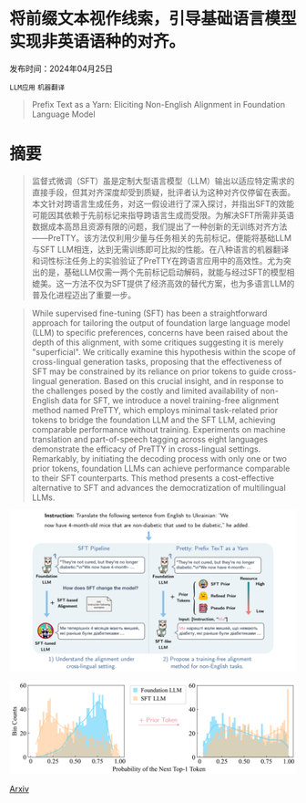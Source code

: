 # 将前缀文本视作线索，引导基础语言模型实现非英语语种的对齐。

发布时间：2024年04月25日

`LLM应用` `机器翻译`

> Prefix Text as a Yarn: Eliciting Non-English Alignment in Foundation Language Model

# 摘要

> 监督式微调（SFT）虽是定制大型语言模型（LLM）输出以适应特定需求的直接手段，但其对齐深度却受到质疑，批评者认为这种对齐仅停留在表面。本文针对跨语言生成任务，对这一假设进行了深入探讨，并指出SFT的效能可能因其依赖于先前标记来指导跨语言生成而受限。为解决SFT所需非英语数据成本高昂且资源有限的问题，我们提出了一种创新的无训练对齐方法——PreTTY。该方法仅利用少量与任务相关的先前标记，便能将基础LLM与SFT LLM相连，达到无需训练即可比拟的性能。在八种语言的机器翻译和词性标注任务上的实验验证了PreTTY在跨语言应用中的高效性。尤为突出的是，基础LLM仅需一两个先前标记启动解码，就能与经过SFT的模型相媲美。这一方法不仅为SFT提供了经济高效的替代方案，也为多语言LLM的普及化进程迈出了重要一步。

> While supervised fine-tuning (SFT) has been a straightforward approach for tailoring the output of foundation large language model (LLM) to specific preferences, concerns have been raised about the depth of this alignment, with some critiques suggesting it is merely "superficial". We critically examine this hypothesis within the scope of cross-lingual generation tasks, proposing that the effectiveness of SFT may be constrained by its reliance on prior tokens to guide cross-lingual generation. Based on this crucial insight, and in response to the challenges posed by the costly and limited availability of non-English data for SFT, we introduce a novel training-free alignment method named PreTTY, which employs minimal task-related prior tokens to bridge the foundation LLM and the SFT LLM, achieving comparable performance without training. Experiments on machine translation and part-of-speech tagging across eight languages demonstrate the efficacy of PreTTY in cross-lingual settings. Remarkably, by initiating the decoding process with only one or two prior tokens, foundation LLMs can achieve performance comparable to their SFT counterparts. This method presents a cost-effective alternative to SFT and advances the democratization of multilingual LLMs.

![将前缀文本视作线索，引导基础语言模型实现非英语语种的对齐。](../../../paper_images/2404.16766/x1.png)

![将前缀文本视作线索，引导基础语言模型实现非英语语种的对齐。](../../../paper_images/2404.16766/x2.png)

[Arxiv](https://arxiv.org/abs/2404.16766)